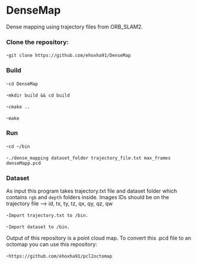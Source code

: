 # DenseMap
Dense mapping using trajectory files from ORB_SLAM2.

### Clone the repository:

-`git clone https://github.com/ehoxha91/DenseMap`


### Build
-`cd DenseMap`

-`mkdir build && cd build`

-`cmake ..`

-`make`

### Run

-`cd ~/bin`

-`./dense_mapping dataset_folder trajectory_file.txt max_frames denseMapp.pcd `

### Dataset

As input this program takes trajectory.txt file and dataset folder which contains `rgb` and `depth` folders inside.
Images IDs should be on the trajectory file --> id, tx, ty, tz, qx, qy, qz, qw

-`Import trajectory.txt to /bin.` 

-`Import dataset to /bin.`

Output of this repository is a point cloud map. To convert this .pcd file to an octomap you can use this repository:

-`https://github.com/ehoxha91/pcl2octomap`
